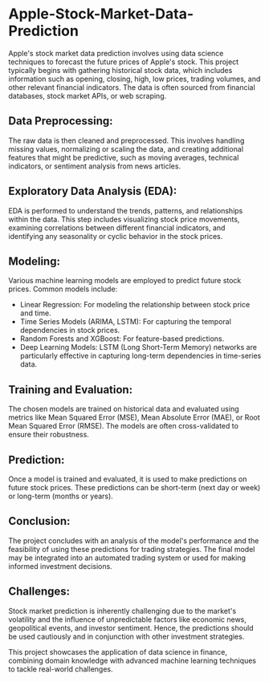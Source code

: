 # Apple-Stock-Market-Data-Prediction

Apple's stock market data prediction involves using data science techniques to forecast the future prices of Apple's stock. This project typically begins with gathering historical stock data, which includes information such as opening, closing, high, low prices, trading volumes, and other relevant financial indicators. The data is often sourced from financial databases, stock market APIs, or web scraping.

## Data Preprocessing:
The raw data is then cleaned and preprocessed. This involves handling missing values, normalizing or scaling the data, and creating additional features that might be predictive, such as moving averages, technical indicators, or sentiment analysis from news articles.

## Exploratory Data Analysis (EDA):
EDA is performed to understand the trends, patterns, and relationships within the data. This step includes visualizing stock price movements, examining correlations between different financial indicators, and identifying any seasonality or cyclic behavior in the stock prices.

## Modeling:
Various machine learning models are employed to predict future stock prices. Common models include:

* Linear Regression: For modeling the relationship between stock price and time.
* Time Series Models (ARIMA, LSTM): For capturing the temporal dependencies in stock prices.
* Random Forests and XGBoost: For feature-based predictions.
* Deep Learning Models: LSTM (Long Short-Term Memory) networks are particularly effective in capturing long-term dependencies in time-series data.

## Training and Evaluation:
The chosen models are trained on historical data and evaluated using metrics like Mean Squared Error (MSE), Mean Absolute Error (MAE), or Root Mean Squared Error (RMSE). The models are often cross-validated to ensure their robustness.

## Prediction:
Once a model is trained and evaluated, it is used to make predictions on future stock prices. These predictions can be short-term (next day or week) or long-term (months or years).

## Conclusion:
The project concludes with an analysis of the model's performance and the feasibility of using these predictions for trading strategies. The final model may be integrated into an automated trading system or used for making informed investment decisions.

## Challenges:
Stock market prediction is inherently challenging due to the market's volatility and the influence of unpredictable factors like economic news, geopolitical events, and investor sentiment. Hence, the predictions should be used cautiously and in conjunction with other investment strategies.

This project showcases the application of data science in finance, combining domain knowledge with advanced machine learning techniques to tackle real-world challenges.











